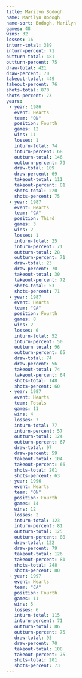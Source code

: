 ```yaml
---
title: Marilyn Bodogh
name: Marilyn Bodogh
name-sort: Bodogh, Marilyn
games: 48
wins: 32
losses: 16
inturn-total: 389
inturn-percent: 71
outturn-total: 481
outturn-percent: 75
draw-total: 421
draw-percent: 70
takeout-total: 449
takeout-percent: 76
shots-total: 870
shots-percent: 73
years:
 - year: 1986
   event: Hearts
   team: "ON"
   position: Fourth
   games: 12
   wins: 11
   losses: 1
   inturn-total: 74
   inturn-percent: 68
   outturn-total: 146
   outturn-percent: 79
   draw-total: 109
   draw-percent: 69
   takeout-total: 111
   takeout-percent: 81
   shots-total: 220
   shots-percent: 75
 - year: 1987
   event: Hearts
   team: "CA"
   position: Third
   games: 3
   wins: 2
   losses: 1
   inturn-total: 25
   inturn-percent: 71
   outturn-total: 28
   outturn-percent: 71
   draw-total: 23
   draw-percent: 70
   takeout-total: 30
   takeout-percent: 72
   shots-total: 53
   shots-percent: 71
 - year: 1987
   event: Hearts
   team: "CA"
   position: Fourth
   games: 8
   wins: 2
   losses: 6
   inturn-total: 52
   inturn-percent: 50
   outturn-total: 96
   outturn-percent: 65
   draw-total: 74
   draw-percent: 56
   takeout-total: 74
   takeout-percent: 64
   shots-total: 148
   shots-percent: 60
 - year: 1987
   event: Hearts
   team: Totals
   games: 11
   wins: 4
   losses: 7
   inturn-total: 77
   inturn-percent: 57
   outturn-total: 124
   outturn-percent: 67
   draw-total: 97
   draw-percent: 59
   takeout-total: 104
   takeout-percent: 66
   shots-total: 201
   shots-percent: 63
 - year: 1996
   event: Hearts
   team: "ON"
   position: Fourth
   games: 14
   wins: 12
   losses: 2
   inturn-total: 123
   inturn-percent: 81
   outturn-total: 125
   outturn-percent: 80
   draw-total: 122
   draw-percent: 79
   takeout-total: 126
   takeout-percent: 81
   shots-total: 248
   shots-percent: 80
 - year: 1997
   event: Hearts
   team: "CA"
   position: Fourth
   games: 11
   wins: 5
   losses: 6
   inturn-total: 115
   inturn-percent: 71
   outturn-total: 86
   outturn-percent: 75
   draw-total: 93
   draw-percent: 70
   takeout-total: 108
   takeout-percent: 75
   shots-total: 201
   shots-percent: 73
---
```

